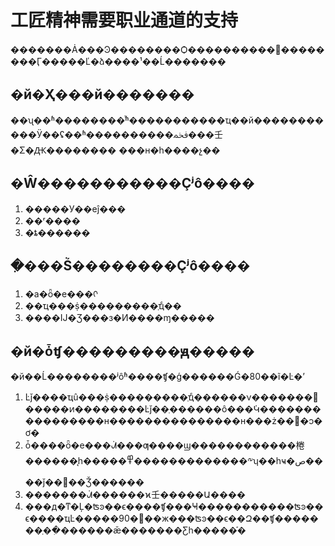 # 工匠精神需要职业通道的支持

�������Ȧ���Ͽ��������Ѻ����������񣬵��������Ӷ�����Ľ�ձ����¹��Ĺ�������

## �й�Ҳ���й�������

��ʯ��ʱ��������ͭʱ�����������ҵ��й�����������Ӱ��ʢ��ʱ����������ﵽ���壬�Σ�Ԫ�������� ���н�һ����չ��

## �Ŵ�����������Ҫʲô����

1. �����У��еĵ���
2. ��ʳ����
3. �ȶ������

## �ִ���Ṥ��������Ҫʲô����

1. �а�ȫ�е���ᡣ
2. ��ҵ���ṩ���������ְҵͨ��
3. ����Ĳ�Ʒ���з�Ͷ����ɱ�����

## �й�ȱʧ���������ԭ�����

�й��Ĺ��������ʲôʱ����ʧ�ģ������Ǵ�80��ĩ�Ŀ�ʼ

1. Ŀǰ����ҵû���ṩ���������ְҵͨ������ν�������񣬾�����ͷ��������Ŀǰ��ְ������ô���ܳԿ����������������н���������������н���ż��޷�ͻ�ơ�
2. ȱ����ȫ�е���ᣬ���ƣ����ϣ������������棬������̨һ�����߾�������������༸ʮ��һҹ�ص����ǰ��׬��Ǯ������
3. �������ᣬ������ϰ壬�����Ա����
4. ���д�ͳ�Ļ�ʦͽ��ϵ����ʧ���Ҹ�����������ʦͽ��ϵ����ҵĿ�����90�󲻶��ж���ʦͽ��ϵ��Զ��ʧ�������ְ��ִ������ǣ�������Ƹһ�����֡�

